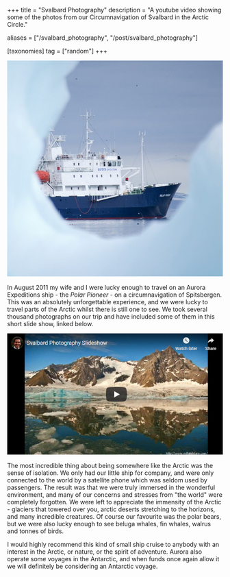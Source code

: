 +++
title = "Svalbard Photography"
description = "A youtube video showing some of the photos from our Circumnavigation of Svalbard in the Arctic Circle."

aliases = ["/svalbard_photography", "/post/svalbard_photography"]

[taxonomies]
tag = ["random"]
+++

![The Polar Pioneer, Svalbard 2011](svalbard_header.jpg)

In August 2011 my wife and I were lucky enough to travel on an Aurora
Expeditions ship - the *Polar Pioneer* - on a circumnavigation of Spitsbergen.
This was an absolutely unforgettable experience, and we were lucky to travel
parts of the Arctic whilst there is still one to see. We took several thousand
photographs on our trip and have included some of them in this short slide show,
linked below.

[![Svalbard Photograph Slideshow link](svalbard_youtube_splash.png)](https://youtu.be/gMbyqPFETMk)

The most incredible thing about being somewhere like the Arctic was the sense of isolation. We only had our little ship for company, and were only connected to the world by a satellite phone which was seldom used by passengers. The result was that we were truly immersed in the wonderful environment, and many of our concerns and stresses from "the world" were completely forgotten. We were left to appreciate the immensity of the Arctic - glaciers that towered over you, arctic deserts stretching to the horizons, and many incredible creatures. Of course our favourite was the polar bears, but we were also lucky enough to see beluga whales, fin whales, walrus and tonnes of birds.

I would highly recommend this kind of small ship cruise to anybody with an interest in the Arctic, or nature, or the spirit of adventure. Aurora also operate some voyages in the Antarctic, and when funds once again allow it we will definitely be considering an Antarctic voyage.
